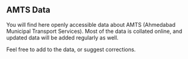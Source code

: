 AMTS Data
---
You will find here openly accessible data about AMTS (Ahmedabad Municipal Transport Services). Most 
of the data is collated online, and updated data will be added regularly as well.

Feel free to add to the data, or suggest corrections.
